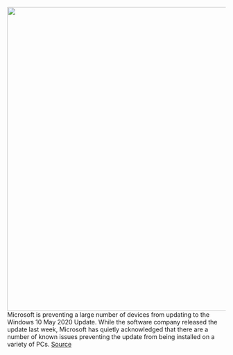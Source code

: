 <img src='https://cdn.vox-cdn.com/thumbor/H93nQt1St2qKeqsBRLnpKX_taFo=/0x0:2040x1360/1200x800/filters:focal(857x517:1183x843)/cdn.vox-cdn.com/uploads/chorus_image/image/66879499/wjoel_200601_1777_windows10_0001.5.jpg' width='700px' /><br/>
Microsoft is preventing a large number of devices from updating to the Windows 10 May 2020 Update. While the software company released the update last week, Microsoft has quietly acknowledged that there are a number of known issues preventing the update from being installed on a variety of PCs.
<a href='https://www.theverge.com/2020/6/1/21276653/microsoft-windows-10-may-2020-update-block-known-issues-list'> Source <a/>